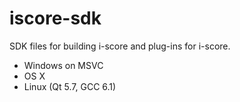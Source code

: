 # iscore-sdk
SDK files for building i-score and plug-ins for i-score.

- Windows on MSVC
- OS X
- Linux (Qt 5.7, GCC 6.1)
